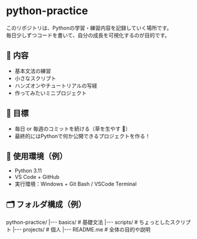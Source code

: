 # python-practice

このリポジトリは、Pythonの学習・練習内容を記録していく場所です。  
毎日少しずつコードを書いて、自分の成長を可視化するのが目的です。

## 📘 内容

- 基本文法の練習
- 小さなスクリプト
- ハンズオンやチュートリアルの写経
- 作ってみたいミニプロジェクト

## 📅 目標

- 毎日 or 毎週のコミットを続ける（草を生やす 🌱）
- 最終的にはPythonで何か公開できるプロジェクトを作る！

## 🧪 使用環境（例）

- Python 3.11
- VS Code + GitHub
- 実行環境：Windows + Git Bash / VSCode Terminal

## 🗂 フォルダ構成（例）

python-practice/
|--- basics/    # 基礎文法
|--- scripts/   # ちょっとしたスクリプト
|--- projects/  # 個人
|--- README.me  # 全体の目的や説明